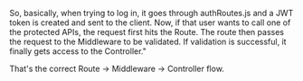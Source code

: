 So, basically, when trying to log in, it goes through authRoutes.js and a JWT token is created and sent to the client. Now, if that user wants to call one of the protected APIs, the request first hits the Route. The route then passes the request to the Middleware to be validated. If validation is successful, it finally gets access to the Controller."

That's the correct Route -> Middleware -> Controller flow.